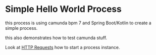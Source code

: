 # Simple Hello World Process

this process is using camunda bpm 7 and Spring Boot/Kotlin to create a simple process.

this also demonstrates how to test camunda stuff.

Look at [HTTP Requests](http-requests/requests.http)
how to start a process instance.